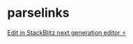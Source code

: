 # parselinks

[Edit in StackBlitz next generation editor ⚡️](https://stackblitz.com/~/github.com/ZeroProtecPlus/parselinks)